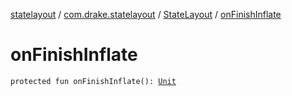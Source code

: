 [statelayout](../../index.md) / [com.drake.statelayout](../index.md) / [StateLayout](index.md) / [onFinishInflate](./on-finish-inflate.md)

# onFinishInflate

`protected fun onFinishInflate(): `[`Unit`](https://kotlinlang.org/api/latest/jvm/stdlib/kotlin/-unit/index.html)